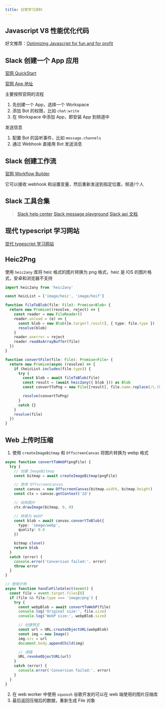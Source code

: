 ```yaml
---
title: 日常学习资料
---
```


## Javascript V8 性能优化代码

好文推荐：[Optimizing Javascript for fun and for profit](https://romgrk.com/posts/optimizing-javascript/)

## Slack 创建一个 App 应用

[官网 QuickStart](https://api.slack.com/quickstart)

[官网 App 地址](https://api.slack.com/apps)

主要按照官网的流程

1. 先创建一个 App，选择一个 Workspace
2. 添加 Bot 的权限，比如 `chat:write`
3. 在 Workspace 中添加 App，即安装 App 到频道中

发送信息

1. 配置 Bot 的监听事件，比如 `message.channels`
2. 通过 Webhook 直接用 Bot 发送消息

## Slack 创建工作流

[官网 Workflow Builder](https://slack.com/intl/zh-cn/help/articles/17542172840595-%E6%9E%84%E5%BB%BA%E5%B7%A5%E4%BD%9C%E6%B5%81%E7%A8%8B%EF%BC%9A%E5%9C%A8-Slack-%E4%B8%AD%E5%BB%BA%E7%AB%8B%E5%B7%A5%E4%BD%9C%E6%B5%81%E7%A8%8B#%E5%8F%98%E9%87%8F-1)

它可以接收 webhook 和设置变量，然后重新发送到指定位置，频道/个人

## Slack 工具合集

> [Slack help center](https://slack.com/intl/zh-cn/help/categories/360000049043)
> [Slack message playground](https://app.slack.com/block-kit-builder/T011CF3CMJN#%7B%22blocks%22:%5B%5D%7D)
> [Slack api 文档](https://api.slack.com/tutorials)

## 现代 typescript 学习网站

[现代 typescript 学习网站](https://www.totaltypescript.com/)

## Heic2Png

使用 `heic2any` 库将 heic 格式的图片转换为 png 格式，heic 是 IOS 的图片格式，安卓和浏览器不支持

```ts
import heic2any from 'heic2any'

const heicList = ['image/heic', 'image/heif']

function fileToBlob(file: File): Promise<Blob> {
  return new Promise((resolve, reject) => {
    const reader = new FileReader()
    reader.onload = (e) => {
      const blob = new Blob([e.target?.result], { type: file.type })
      resolve(blob)
    }
    reader.onerror = reject
    reader.readAsArrayBuffer(file)
  })
}

function convertFile(file: File): Promise<File> {
  return new Promise(async (resolve) => {
    if (heicList.includes(file.type)) {
      try {
        const blob = await fileToBlob(file)
        const result = (await heic2any({ blob })) as Blob
        const convertToPng = new File([result], file.name.replace(/\.(heic|heif)$/, '.png'), { type: 'image/png' })

        resolve(convertToPng)
      }
      catch {}
    }
    resolve(file)
  })
}
```

## Web 上传时压缩

1. 使用 `createImageBitmap` 和 `OffscreenCanvas` 将图片转换为 webp 格式

```ts
async function convertToWebP(pngFile) {
  try {
    // 创建 ImageBitmap
    const bitmap = await createImageBitmap(pngFile)

    // 使用 OffscreenCanvas
    const canvas = new OffscreenCanvas(bitmap.width, bitmap.height)
    const ctx = canvas.getContext('2d')

    // 绘制图片
    ctx.drawImage(bitmap, 0, 0)

    // 转换为 WebP
    const blob = await canvas.convertToBlob({
      type: 'image/webp',
      quality: 0.8
    })

    bitmap.close()
    return blob
  }
  catch (error) {
    console.error('Conversion failed:', error)
    throw error
  }
}

// 使用示例
async function handleFileSelect(event) {
  const file = event.target.files[0]
  if (file && file.type === 'image/png') {
    try {
      const webpBlob = await convertToWebP(file)
      console.log('Original size:', file.size)
      console.log('WebP size:', webpBlob.size)

      // 创建预览
      const url = URL.createObjectURL(webpBlob)
      const img = new Image()
      img.src = url
      document.body.appendChild(img)

      // 清理
      URL.revokeObjectURL(url)
    }
    catch (error) {
      console.error('Conversion failed:', error)
    }
  }
}
```

2. 在 web worker 中使用 `squoosh` 谷歌开发的可以在 web 端使用的图片压缩库
3. 最后返回压缩后的数据，重新生成 File 对象
